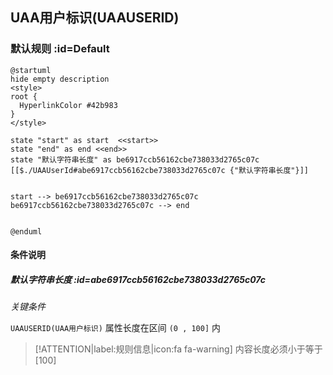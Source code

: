 ## UAA用户标识(UAAUSERID) <!-- {docsify-ignore-all} -->

   

### 默认规则 :id=Default

```plantuml
@startuml
hide empty description
<style>
root {
  HyperlinkColor #42b983
}
</style>

state "start" as start  <<start>>
state "end" as end <<end>>
state "默认字符串长度" as be6917ccb56162cbe738033d2765c07c [[$./UAAUserId#abe6917ccb56162cbe738033d2765c07c {"默认字符串长度"}]]


start --> be6917ccb56162cbe738033d2765c07c 
be6917ccb56162cbe738033d2765c07c --> end 


@enduml
```

#### 条件说明

##### 默认字符串长度 :id=abe6917ccb56162cbe738033d2765c07c


*关键条件*


`UAAUSERID(UAA用户标识)` 属性长度在区间 `(0 , 100]` 内

> [!ATTENTION|label:规则信息|icon:fa fa-warning]
> 内容长度必须小于等于[100]







